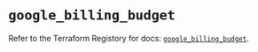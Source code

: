 # `google_billing_budget`

Refer to the Terraform Registory for docs: [`google_billing_budget`](https://registry.terraform.io/providers/hashicorp/google/4.80.0/docs/resources/billing_budget).
